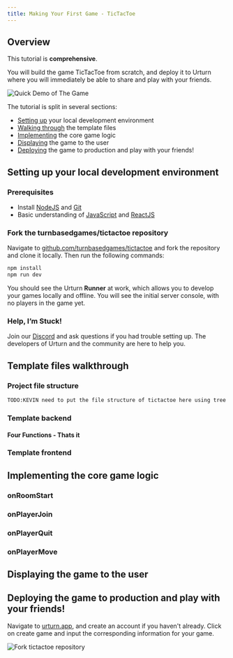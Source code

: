 ```yaml
---
title: Making Your First Game - TicTacToe
---
```


## Overview

This tutorial is **comprehensive**.

You will build the game TicTacToe from scratch, and deploy it to Urturn where you will immediately be able to share and play with your friends.

![Quick Demo of The Game](/img/tutorial/preview.gif)

[//]: # "TODO:KEVIN add a good gif here"

The tutorial is split in several sections:

- [Setting up](getting-started#setting-up-your-local-development-environment) your local development environment
- [Walking through](getting-started#template-files-walkthrough) the template files
- [Implementing](getting-started#implementing-the-core-game-logic) the core game logic
- [Displaying](getting-started#displaying-the-game-to-the-user) the game to the user
- [Deploying](getting-started#deploying-the-game-to-production-and-play-with-your-friends) the game to production and play with your friends!

## Setting up your local development environment

### Prerequisites

- Install [NodeJS](https://nodejs.org/en/) and [Git](https://git-scm.com/video/what-is-version-control)
- Basic understanding of [JavaScript](https://developer.mozilla.org/en-US/docs/Web/JavaScript#tutorials) and [ReactJS](https://reactjs.org/tutorial/tutorial.html)

### Fork the turnbasedgames/tictactoe repository

Navigate to [github.com/turnbasedgames/tictactoe](https://github.com/turnbasedgames/tictactoe) and fork the repository and clone it locally. Then run the following commands:

```bash
npm install
npm run dev
```

You should see the Urturn **Runner** at work, which allows you to develop your games locally and offline. You will see the initial server console, with no players in the game yet.

### Help, I’m Stuck!

Join our [Discord](https://discord.gg/U9EEMD4TR4) and ask questions if you had trouble setting up. The developers of Urturn and the community are here to help you.

## Template files walkthrough

### Project file structure

```bash
TODO:KEVIN need to put the file structure of tictactoe here using tree mate
```

### Template backend

#### Four Functions - Thats it

### Template frontend

## Implementing the core game logic

### onRoomStart

### onPlayerJoin

### onPlayerQuit

### onPlayerMove

## Displaying the game to the user

## Deploying the game to production and play with your friends!

Navigate to [urturn.app](https://urturn.app), and create an account if you haven't already.
Click on create game and input the corresponding information for your game.

![Fork tictactoe repository](/img/tutorial/create_game.gif)
